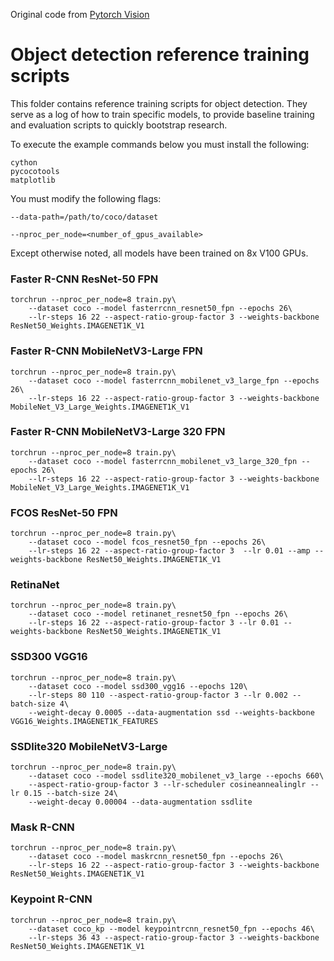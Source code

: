 Original code from [Pytorch Vision](https://github.com/pytorch/vision/tree/main/references/detection)

# Object detection reference training scripts

This folder contains reference training scripts for object detection.
They serve as a log of how to train specific models, to provide baseline
training and evaluation scripts to quickly bootstrap research.

To execute the example commands below you must install the following:

```
cython
pycocotools
matplotlib
```

You must modify the following flags:

`--data-path=/path/to/coco/dataset`

`--nproc_per_node=<number_of_gpus_available>`

Except otherwise noted, all models have been trained on 8x V100 GPUs. 

### Faster R-CNN ResNet-50 FPN
```
torchrun --nproc_per_node=8 train.py\
    --dataset coco --model fasterrcnn_resnet50_fpn --epochs 26\
    --lr-steps 16 22 --aspect-ratio-group-factor 3 --weights-backbone ResNet50_Weights.IMAGENET1K_V1
```

### Faster R-CNN MobileNetV3-Large FPN
```
torchrun --nproc_per_node=8 train.py\
    --dataset coco --model fasterrcnn_mobilenet_v3_large_fpn --epochs 26\
    --lr-steps 16 22 --aspect-ratio-group-factor 3 --weights-backbone MobileNet_V3_Large_Weights.IMAGENET1K_V1
```

### Faster R-CNN MobileNetV3-Large 320 FPN
```
torchrun --nproc_per_node=8 train.py\
    --dataset coco --model fasterrcnn_mobilenet_v3_large_320_fpn --epochs 26\
    --lr-steps 16 22 --aspect-ratio-group-factor 3 --weights-backbone MobileNet_V3_Large_Weights.IMAGENET1K_V1
```

### FCOS ResNet-50 FPN
```
torchrun --nproc_per_node=8 train.py\
    --dataset coco --model fcos_resnet50_fpn --epochs 26\
    --lr-steps 16 22 --aspect-ratio-group-factor 3  --lr 0.01 --amp --weights-backbone ResNet50_Weights.IMAGENET1K_V1
```

### RetinaNet
```
torchrun --nproc_per_node=8 train.py\
    --dataset coco --model retinanet_resnet50_fpn --epochs 26\
    --lr-steps 16 22 --aspect-ratio-group-factor 3 --lr 0.01 --weights-backbone ResNet50_Weights.IMAGENET1K_V1
```

### SSD300 VGG16
```
torchrun --nproc_per_node=8 train.py\
    --dataset coco --model ssd300_vgg16 --epochs 120\
    --lr-steps 80 110 --aspect-ratio-group-factor 3 --lr 0.002 --batch-size 4\
    --weight-decay 0.0005 --data-augmentation ssd --weights-backbone VGG16_Weights.IMAGENET1K_FEATURES
```

### SSDlite320 MobileNetV3-Large
```
torchrun --nproc_per_node=8 train.py\
    --dataset coco --model ssdlite320_mobilenet_v3_large --epochs 660\
    --aspect-ratio-group-factor 3 --lr-scheduler cosineannealinglr --lr 0.15 --batch-size 24\
    --weight-decay 0.00004 --data-augmentation ssdlite
```


### Mask R-CNN
```
torchrun --nproc_per_node=8 train.py\
    --dataset coco --model maskrcnn_resnet50_fpn --epochs 26\
    --lr-steps 16 22 --aspect-ratio-group-factor 3 --weights-backbone ResNet50_Weights.IMAGENET1K_V1
```


### Keypoint R-CNN
```
torchrun --nproc_per_node=8 train.py\
    --dataset coco_kp --model keypointrcnn_resnet50_fpn --epochs 46\
    --lr-steps 36 43 --aspect-ratio-group-factor 3 --weights-backbone ResNet50_Weights.IMAGENET1K_V1
```
